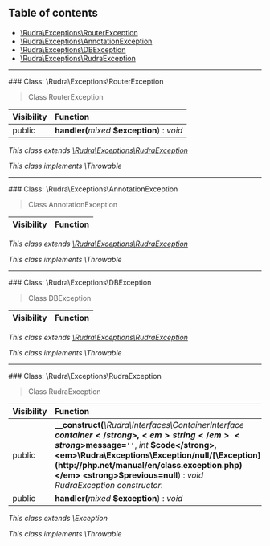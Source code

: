 ## Table of contents

- [\Rudra\Exceptions\RouterException](#class-rudraexceptionsrouterexception)
- [\Rudra\Exceptions\AnnotationException](#class-rudraexceptionsannotationexception)
- [\Rudra\Exceptions\DBException](#class-rudraexceptionsdbexception)
- [\Rudra\Exceptions\RudraException](#class-rudraexceptionsrudraexception)

<hr /><a id="class-rudraexceptionsrouterexception"></a>
### Class: \Rudra\Exceptions\RouterException

> Class RouterException

| Visibility | Function |
|:-----------|:---------|
| public | <strong>handler(</strong><em>mixed</em> <strong>$exception</strong>)</strong> : <em>void</em> |

*This class extends [\Rudra\Exceptions\RudraException](#class-rudraexceptionsrudraexception)*

*This class implements \Throwable*

<hr /><a id="class-rudraexceptionsannotationexception"></a>
### Class: \Rudra\Exceptions\AnnotationException

> Class AnnotationException

| Visibility | Function |
|:-----------|:---------|

*This class extends [\Rudra\Exceptions\RudraException](#class-rudraexceptionsrudraexception)*

*This class implements \Throwable*

<hr /><a id="class-rudraexceptionsdbexception"></a>
### Class: \Rudra\Exceptions\DBException

> Class DBException

| Visibility | Function |
|:-----------|:---------|

*This class extends [\Rudra\Exceptions\RudraException](#class-rudraexceptionsrudraexception)*

*This class implements \Throwable*

<hr /><a id="class-rudraexceptionsrudraexception"></a>
### Class: \Rudra\Exceptions\RudraException

> Class RudraException

| Visibility | Function |
|:-----------|:---------|
| public | <strong>__construct(</strong><em>\Rudra\Interfaces\ContainerInterface</em> <strong>$container</strong>, <em>string</em> <strong>$message=`''`</strong>, <em>int</em> <strong>$code</strong>, <em>\Rudra\Exceptions\Exception/null/[\Exception](http://php.net/manual/en/class.exception.php)</em> <strong>$previous=null</strong>)</strong> : <em>void</em><br /><em>RudraException constructor.</em> |
| public | <strong>handler(</strong><em>mixed</em> <strong>$exception</strong>)</strong> : <em>void</em> |

*This class extends \Exception*

*This class implements \Throwable*

